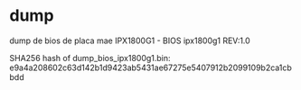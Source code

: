 # dump
dump de bios de placa mae IPX1800G1 - BIOS ipx1800g1 REV:1.0

SHA256 hash of dump_bios_ipx1800g1.bin:
e9a4a208602c63d142b1d9423ab5431ae67275e5407912b2099109b2ca1cbbdd
